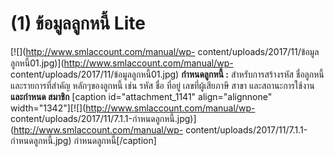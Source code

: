 # (1)    ข้อมูลลูกหนี้  Lite

[![](http://www.smlaccount.com/manual/wp-
content/uploads/2017/11/ข้อมูลลูกหนี้01.jpg)](http://www.smlaccount.com/manual/wp-
content/uploads/2017/11/ข้อมูลลูกหนี้01.jpg)   **กำหนดลูกหนี้ :**
สำหรับการสร้างรหัส ชื่อลูกหนี้ และรายการที่สำคัญ หลักๆของลูกหนี้ เช่น รหัส
ชื่อ ที่อยู่ เลขที่ผู้เสียภาษี สาขา และสถานะการใช้งาน**และกำหนด สมาชิก**
[caption id="attachment_1141" align="alignnone"
width="1342"][![](http://www.smlaccount.com/manual/wp-
content/uploads/2017/11/7.1.1-กำหนดลูกหนี้.jpg)](http://www.smlaccount.com/manual/wp-
content/uploads/2017/11/7.1.1-กำหนดลูกหนี้.jpg) กำหนดลูกหนี้[/caption]  

